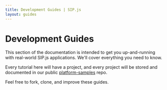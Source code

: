 ```yaml
---
title: Development Guides | SIP.js
layout: guides
---
```


# Development Guides

This section of the documentation is intended to get you up-and-running with
real-world SIP.js applications. We'll cover everything you need to know.

Every tutorial here will have a project, and every project will be
stored and documented in our public
[platform-samples](https://github.com/onsip/sipjs-platform-samples) repo.

Feel free to fork, clone, and improve these guides.

